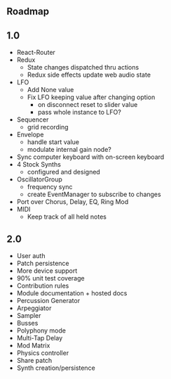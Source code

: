 ## Roadmap

## 1.0
+ React-Router
+ Redux
  - State changes dispatched thru actions
  - Redux side effects update web audio state
+ LFO
  - Add None value
  - Fix LFO keeping value after changing option
    - on disconnect reset to slider value
    - pass whole instance to LFO?
+ Sequencer
  - grid recording
+ Envelope
  - handle start value
  - modulate internal gain node?
+ Sync computer keyboard with on-screen keyboard
+ 4 Stock Synths
  - configured and designed
+ OscillatorGroup
  - frequency sync
  - create EventManager to subscribe to changes
+ Port over Chorus, Delay, EQ, Ring Mod
+ MIDI
  - Keep track of all held notes

## 2.0
+ User auth
+ Patch persistence
+ More device support
+ 90% unit test coverage
+ Contribution rules
+ Module documentation + hosted docs
+ Percussion Generator
+ Arpeggiator
+ Sampler
+ Busses
+ Polyphony mode
+ Multi-Tap Delay
+ Mod Matrix
+ Physics controller
+ Share patch
+ Synth creation/persistence

